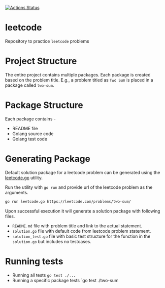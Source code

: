 [![Actions Status](https://github.com/harshadnawathe/leetcode/workflows/GoCI/badge.svg)](https://github.com/harshadnawathe/leetcode/action)

# leetcode 
Repository to practice `leetcode` problems

# Project Structure
The entire project contains multiple packages. Each package is created based on the problem title. E.g., a problem titled as `Two Sum`
is placed in a package called `two-sum`.

# Package Structure
Each package contains -
+ README file
+ Golang source code
+ Golang test code

# Generating Package
Default solution package for a leetcode problem can be generated using the [leetcode.go](./leetcode.go) utility.

Run the utility with `go run` and provide url of the leetcode problem as the arguments.

```sh
go run leetcode.go https://leetcode.com/problems/two-sum/
```

Upon successful execution it will generate a solution package with following files.
+ `README.md` file with problem title and link to the actual statement.
+ `solution.go` file with default code from leetcode problem statement.
+ `solution_test.go` file with basic test structure for the function in the `solution.go` but includes no testcases. 

# Running tests
+ Running all tests `go test ./...`
+ Running a specific package tests `go test ./two-sum
